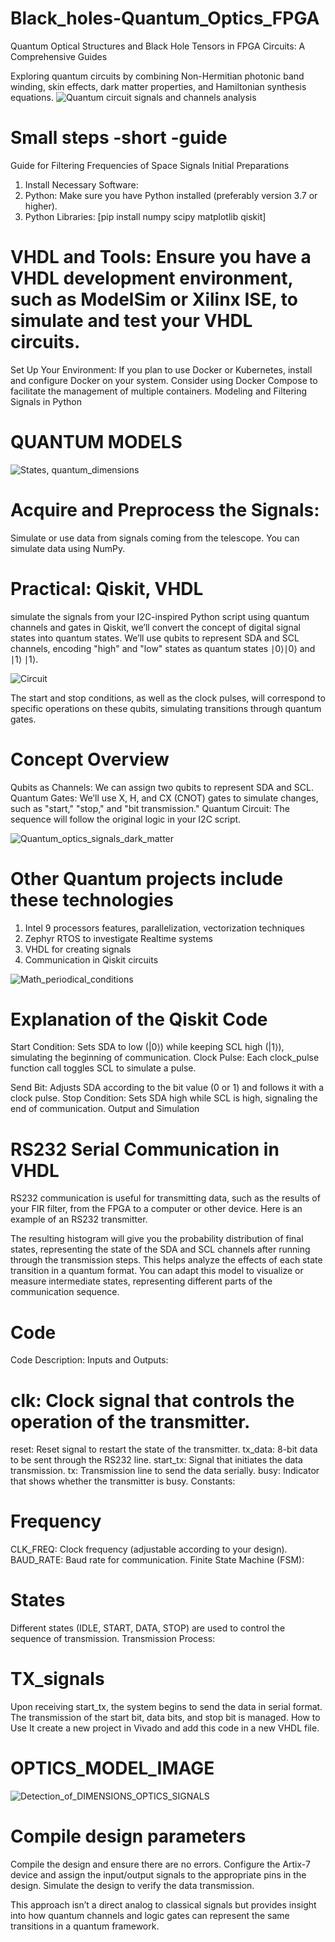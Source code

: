 # Black_holes-Quantum_Optics_FPGA
Quantum Optical Structures and Black Hole Tensors in FPGA Circuits: A Comprehensive Guides 

Exploring quantum circuits by combining Non-Hermitian photonic band winding, skin effects, dark matter properties, and Hamiltonian synthesis equations.
![Quantum circuit signals and channels analysis](https://github.com/victor0989/Black_holes-Quantum_Optics_FPGA/blob/main/FPGA_I2C_PROTOCOL/Quantum%20Circuit.png?raw=true)

# Small steps -short -guide
Guide for Filtering Frequencies of Space Signals
Initial Preparations

1. Install Necessary Software:
2. Python: Make sure you have Python installed (preferably version 3.7 or higher).
3. Python Libraries:
[pip install numpy scipy matplotlib qiskit]

# VHDL and Tools: Ensure you have a VHDL development environment, such as ModelSim or Xilinx ISE, to simulate and test your VHDL circuits.
Set Up Your Environment:
If you plan to use Docker or Kubernetes, install and configure Docker on your system. Consider using Docker Compose to facilitate the management of multiple containers.
Modeling and Filtering Signals in Python

# QUANTUM MODELS
![States, quantum_dimensions](https://github.com/victor0989/Black_holes-Quantum_Optics_FPGA/blob/main/GNSS/Quantum_model.png?raw=true)

# Acquire and Preprocess the Signals:
Simulate or use data from signals coming from the telescope.
You can simulate data using NumPy.

# Practical: Qiskit, VHDL
simulate the signals from your I2C-inspired Python script using quantum channels and gates in Qiskit, we’ll convert the concept of digital signal states into quantum states. We’ll use qubits to represent SDA and SCL channels, encoding "high" and "low" states as quantum states 
∣0⟩∣0⟩ and ∣1⟩ ∣1⟩. 

![Circuit](https://github.com/victor0989/Black_holes-Quantum_Optics_FPGA/blob/main/Quantum_decoder_signals_GNSS.png?raw=true)


The start and stop conditions, as well as the clock pulses, will correspond to specific operations on these qubits, simulating transitions through quantum gates.

# Concept Overview
Qubits as Channels: We can assign two qubits to represent SDA and SCL.
Quantum Gates: We’ll use X, H, and CX (CNOT) gates to simulate changes, such as "start," "stop," and "bit transmission."
Quantum Circuit: The sequence will follow the original logic in your I2C script.

![Quantum_optics_signals_dark_matter](https://github.com/victor0989/Black_holes-Quantum_Optics_FPGA/blob/main/FPGA_I2C_PROTOCOL/Captura%20de%20pantalla%202024-09-22%20235917.png?raw=true)


# Other Quantum projects include these technologies
1. Intel 9 processors features, parallelization, vectorization techniques
2. Zephyr RTOS to investigate Realtime systems
3. VHDL for creating signals
4. Communication in Qiskit circuits

![Math_periodical_conditions](https://github.com/victor0989/Black_holes-Quantum_Optics_FPGA/blob/main/RS232_peripherals_analysis_signals/Periodic_conditions_math.png?raw=true)


# Explanation of the Qiskit Code

Start Condition: Sets SDA to low (|0⟩) while keeping SCL high (|1⟩), simulating the beginning of communication.
Clock Pulse: Each clock_pulse function call toggles SCL to simulate a pulse.

Send Bit: Adjusts SDA according to the bit value (0 or 1) and follows it with a clock pulse.
Stop Condition: Sets SDA high while SCL is high, signaling the end of communication.
Output and Simulation

# RS232 Serial Communication in VHDL
RS232 communication is useful for transmitting data, such as the results of your FIR filter, from the FPGA to a computer or other device. Here is an example of an RS232 transmitter.

The resulting histogram will give you the probability distribution of final states, representing the state of the SDA and SCL channels after running through the transmission steps. This helps analyze the effects of each state transition in a quantum format. You can adapt this model to visualize or measure intermediate states, representing different parts of the communication sequence.

# Code
Code Description:
Inputs and Outputs:

# clk: Clock signal that controls the operation of the transmitter.
reset: Reset signal to restart the state of the transmitter.
tx_data: 8-bit data to be sent through the RS232 line.
start_tx: Signal that initiates the data transmission.
tx: Transmission line to send the data serially.
busy: Indicator that shows whether the transmitter is busy.
Constants:

# Frequency
CLK_FREQ: Clock frequency (adjustable according to your design).
BAUD_RATE: Baud rate for communication.
Finite State Machine (FSM):

# States
Different states (IDLE, START, DATA, STOP) are used to control the sequence of transmission.
Transmission Process:

# TX_signals
Upon receiving start_tx, the system begins to send the data in serial format.
The transmission of the start bit, data bits, and stop bit is managed.
How to Use It create a new project in Vivado and add this code in a new VHDL file.

# OPTICS_MODEL_IMAGE
![Detection_of_DIMENSIONS_OPTICS_SIGNALS](https://github.com/victor0989/Black_holes-Quantum_Optics_FPGA/blob/main/RS232_peripherals_analysis_signals/OPTICS_SIGNALS_DETECTION.png?raw=true)


# Compile design parameters
Compile the design and ensure there are no errors.
Configure the Artix-7 device and assign the input/output signals to the appropriate pins in the design.
Simulate the design to verify the data transmission.

This approach isn’t a direct analog to classical signals but provides insight into how quantum channels and logic gates can represent the same transitions in a quantum framework.
